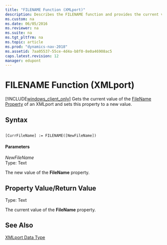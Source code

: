 ```yaml
---
title: "FILENAME Function (XMLport)"
description: Describes the FILENAME function and provides the current value of the FileName Property of an XMLport and sets this property to a new value.
ms.custom: na
ms.date: 06/05/2016
ms.reviewer: na
ms.suite: na
ms.tgt_pltfrm: na
ms.topic: article
ms.prod: "dynamics-nav-2018"
ms.assetid: 7aa05537-55ce-4d4a-b8f0-8e0a46908ac5
caps.latest.revision: 12
manager: edupont
---
```

# FILENAME Function (XMLport)

[!INCLUDE[windows_client_only](includes/windows_client_only.md)]
Gets the current value of the [FileName Property](FileName-Property.md) of an XMLport and sets this property to a new value.  
  
## Syntax  
  
```  
  
[CurrFileName] := FILENAME([NewFileName])  
```  
  
#### Parameters  
 *NewFileName*  
 Type: Text  
  
 The new value of the **FileName** property.  
  
## Property Value/Return Value  
 Type: Text  
  
 The current value of the **FileName** property.  
  
## See Also  
 [XMLport Data Type](XMLport-Data-Type.md)